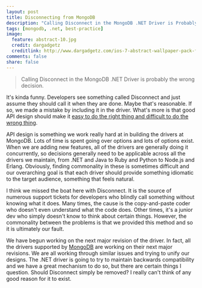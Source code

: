 ```yaml
---
layout: post
title: Disconnecting from MongoDB
description: "Calling Disconnect in the MongoDB .NET Driver is Probably the Wrong Decisions."
tags: [mongodb, .net, best-practice]
image:
  feature: abstract-10.jpg
  credit: dargadgetz
  creditlink: http://www.dargadgetz.com/ios-7-abstract-wallpaper-pack-for-iphone-5-and-ipod-touch-retina/
comments: false
share: false
---
```


> Calling Disconnect in the MongoDB .NET Driver is probably the wrong decision.

It's kinda funny.  Developers see something called Disconnect and just assume they should call it when they are done.  Maybe that's reasonable.  If so, we made a mistake by including it in the driver.  What's more is that good API design should make it [easy to do the right thing and difficult to do the wrong thing](http://www.codinghorror.com/blog/2007/08/falling-into-the-pit-of-success.html).

API design is something we work really hard at in building the drivers at MongoDB.  Lots of time is spent going over options and lots of options exist.  When we are adding new features, all of the drivers are generally doing it concurrently, so decisions generally need to be applicable across all the drivers we maintain, from .NET and Java to Ruby and Python to Node.js and Erlang.  Obviously, finding commonality in these is sometimes difficult and our overarching goal is that each driver should provide something idiomatic to the target audience, something that feels natural.

I think we missed the boat here with Disconnect.  It is the source of numerous support tickets for developers who blindly call something without knowing what it does.  Many times, the cause is the copy-and-paste coder who doesn't even understand what the code does.  Other times, it's a junior dev who simply doesn't know to think about certain things.  However, the commonality between the problems is that we provided this method and so it is ultimately our fault.

We have begun working on the next major revision of the driver.  In fact, all the drivers supported by [MongoDB](http://www.mongodb.com) are working on their next major revisions.  We are all working through similar issues and trying to unify our designs.  The .NET driver is going to try to maintain backwards compatibility and we have a great mechanism to do so, but there are certain things I question.  Should Disconnect simply be removed?  I really can't think of any good reason for it to exist.